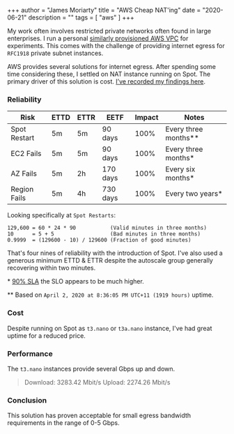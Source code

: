 +++
author = "James Moriarty"
title = "AWS Cheap NAT'ing"
date = "2020-06-21"
description = ""
tags = [
  "aws"
]
+++

My work often involves restricted private networks often found in large enterprises. I run a personal [similarly provisioned AWS VPC](https://github.com/jamesmoriarty/cfn-vpc) for experiments. This comes with the challenge of providing internet egress for `RFC1918` private subnet instances.

AWS provides several solutions for internet egress. After spending some time considering these, I settled on NAT instance running on Spot. The primary driver of this solution is cost. [I’ve recorded my findings here](https://github.com/jamesmoriarty/cfn-cheapest-nat).

### Reliability

| Risk         | ETTD | ETTR | EETF     | Impact | Notes
|--------------|------|------|----------|--------|-
| Spot Restart | 5m   | 5m   | 90 days  | 100%   | Every three months**
| EC2 Fails    | 5m   | 5m   | 90 days  | 100%   | Every three months*
| AZ Fails     | 5m   | 2h   | 170 days | 100%   | Every six months*
| Region Fails | 5m   | 4h   | 730 days | 100%   | Every two years*

Looking specifically at `Spot Restarts`:

```
129,600 = 60 * 24 * 90           (Valid minutes in three months)
10      = 5 + 5                  (Bad minutes in three months)
0.9999  = (129600 - 10) / 129600 (Fraction of good minutes)
```

That's four nines of reliability with the introduction of Spot. I've also used a generous minimum ETTD & ETTR despite the autoscale group generally recovering within two minutes.

\* [90% SLA](https://aws.amazon.com/compute/sla/) the SLO appears to be much higher.

\** Based on `April 2, 2020 at 8:36:05 PM UTC+11 (1919 hours)` uptime.

### Cost

Despite running on Spot as `t3.nano` or `t3a.nano` instance, I've had great uptime for a reduced price.

### Performance

The `t3.nano` instances provide several Gbps up and down.

> Download: 3283.42 Mbit/s
> Upload: 2274.26 Mbit/s

### Conclusion

This solution has proven acceptable for small egress bandwidth requirements in the range of 0-5 Gbps.
